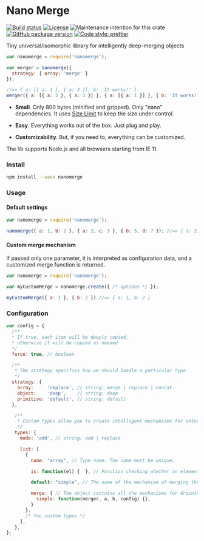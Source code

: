 # Nano Merge

[![Build status](https://travis-ci.org/nikolay-govorov/nanomerge.svg?branch=master)](https://travis-ci.org/nikolay-govorov/nanomerge)
[![License](https://img.shields.io/npm/l/nanomerge.svg)](https://github.com/nikolay-govorov/nanomerge/blob/master/LICENSE)
![Maintenance intention for this crate](https://img.shields.io/badge/maintenance-actively--developed-brightgreen.svg)
[![GitHub package version](https://img.shields.io/github/package-json/v/nikolay-govorov/nanomerge.svg)](https://github.com/nikolay-govorov/nanomerge)
[![Code style: prettier](https://img.shields.io/badge/code_style-prettier-ff69b4.svg?style=flat-square)](https://github.com/prettier/prettier)

Tiny universal/isomorphic library for intelligently deep-merging objects

```js
var nanomerge = require('nanomerge');

var merger = nanomerge({
  strategy: { array: 'merge' }
});

//=> { a: [{ a: 1 }, { a: 3 }], b: 'It works!' }
merger({ a: [{ a: 2 }, { a: 3 }] }, { a: [{ a: 1 }] }, { b: 'It works!' });
```

* **Small**. Only 800 bytes (minified and gzipped). Only "nano" dependencies. It uses [Size Limit](https://www.npmjs.com/package/size-limit) to keep the size under control.

* **Easy**. Everything works out of the box. Just plug and play.

* **Customizability**. But, if you need to, everything can be customized.

The lib supports Node.js and all browsers starting from IE 11.

### Install

```sh
npm install --save nanomerge
```

### Usage

#### Default settings

```js
var nanomerge = require('nanomerge');

nanomerge({ a: 1, b: 2 }, { a: 2, c: 3 }, { b: 5, d: 7 }); //=> { a: 2, b: 5, c: 3, d: 7 }
```

#### Custom merge mechanism

If passed only one parameter, it is interpreted as configuration data, and a customized merge function is returned.

```js
var nanomerge = require('nanomerge');

var myCustomMerge = nanomerge.create({ /* options */ });

myCustomMerge({ a: 1 }, { b: 2 }) //=> { a: 1, b: 2 }
```

### Configuration

```js
var config = {
  /**
  * If true, each item will be deeply copied,
  * otherwise it will be copied as needed
  */
  force: true, // boolean

  /**
   * The strategy specifies how we should handle a particular type
   */
  strategy: {
    array:     'replace', // string: merge | replace | concat
    object:    'deep',    // string: deep
    primitive: 'default', // string: default
  },

   /**
    * Custom types allow you to create intelligent mechanisms for enterprises
    */
   types: {
     mode: 'add', // string: add | replace

     list: [
       {
         name: "array", // Type name. The name must be unique.

         is: function(el) {  }, // Function checking whether an element is an object of type

         default: "simple", // The name of the mechanism of merging the default

         merge: { // The object contains all the mechanisms for draining this type
           simple: function(merger, a, b, config) {},
         }
       },
       /* You custom types */
     ],
   },
};
```
